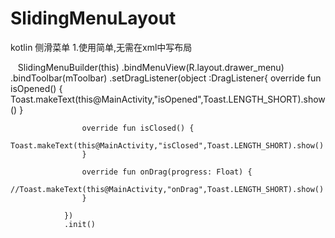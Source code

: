 # SlidingMenuLayout
kotlin 侧滑菜单
1.使用简单,无需在xml中写布局

    SlidingMenuBuilder(this)
                .bindMenuView(R.layout.drawer_menu)
                .bindToolbar(mToolbar)
                .setDragListener(object :DragListener{
                    override fun isOpened() {
                        Toast.makeText(this@MainActivity,"isOpened",Toast.LENGTH_SHORT).show()
                    }

                    override fun isClosed() {
                        Toast.makeText(this@MainActivity,"isClosed",Toast.LENGTH_SHORT).show()
                    }

                    override fun onDrag(progress: Float) {
                        //Toast.makeText(this@MainActivity,"onDrag",Toast.LENGTH_SHORT).show()
                    }

                })
                .init()
